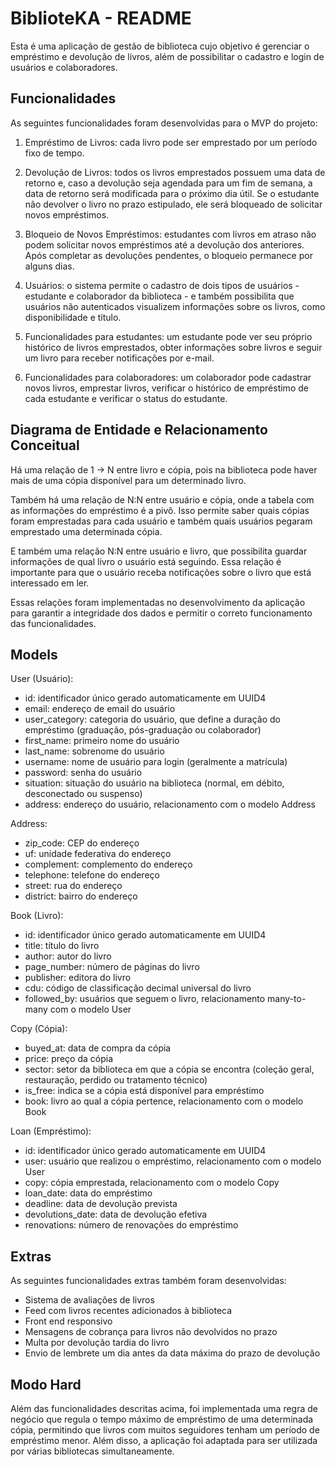 # BiblioteKA - README

Esta é uma aplicação de gestão de biblioteca cujo objetivo é gerenciar o empréstimo e devolução de livros, além de possibilitar o cadastro e login de usuários e colaboradores.

## Funcionalidades
As seguintes funcionalidades foram desenvolvidas para o MVP do projeto:

1. Empréstimo de Livros: cada livro pode ser emprestado por um período fixo de tempo.

2. Devolução de Livros: todos os livros emprestados possuem uma data de retorno e, caso a devolução seja agendada para um fim de semana, a data de retorno será modificada para o próximo dia útil. Se o estudante não devolver o livro no prazo estipulado, ele será bloqueado de solicitar novos empréstimos.

3. Bloqueio de Novos Empréstimos: estudantes com livros em atraso não podem solicitar novos empréstimos até a devolução dos anteriores. Após completar as devoluções pendentes, o bloqueio permanece por alguns dias.

4. Usuários: o sistema permite o cadastro de dois tipos de usuários - estudante e colaborador da biblioteca - e também possibilita que usuários não autenticados visualizem informações sobre os livros, como disponibilidade e título.

5. Funcionalidades para estudantes: um estudante pode ver seu próprio histórico de livros emprestados, obter informações sobre livros e seguir um livro para receber notificações por e-mail.

6. Funcionalidades para colaboradores: um colaborador pode cadastrar novos livros, emprestar livros, verificar o histórico de empréstimo de cada estudante e verificar o status do estudante.

## Diagrama de Entidade e Relacionamento Conceitual

Há uma relação de 1 → N entre livro e cópia, pois na biblioteca pode haver mais de uma cópia disponível para um determinado livro.

Também há uma relação de N:N entre usuário e cópia, onde a tabela com as informações do empréstimo é a pivô. Isso permite saber quais cópias foram emprestadas para cada usuário e também quais usuários pegaram emprestado uma determinada cópia.

E também uma relação N:N entre usuário e livro, que possibilita guardar informações de qual livro o usuário está seguindo. Essa relação é importante para que o usuário receba notificações sobre o livro que está interessado em ler.

Essas relações foram implementadas no desenvolvimento da aplicação para garantir a integridade dos dados e permitir o correto funcionamento das funcionalidades.

## Models

User (Usuário):

* id: identificador único gerado automaticamente em UUID4
* email: endereço de email do usuário
* user_category: categoria do usuário, que define a duração do empréstimo (graduação, pós-graduação ou colaborador)
* first_name: primeiro nome do usuário
* last_name: sobrenome do usuário
* username: nome de usuário para login (geralmente a matrícula)
* password: senha do usuário
* situation: situação do usuário na biblioteca (normal, em débito, desconectado ou suspenso)
* address: endereço do usuário, relacionamento com o modelo Address

Address:

* zip_code: CEP do endereço
* uf: unidade federativa do endereço
* complement: complemento do endereço
* telephone: telefone do endereço
* street: rua do endereço
* district: bairro do endereço

Book (Livro):

* id: identificador único gerado automaticamente em UUID4
* title: título do livro
* author: autor do livro
* page_number: número de páginas do livro
* publisher: editora do livro
* cdu: código de classificação decimal universal do livro
* followed_by: usuários que seguem o livro, relacionamento many-to-many com o modelo User

Copy (Cópia):

* buyed_at: data de compra da cópia
* price: preço da cópia
* sector: setor da biblioteca em que a cópia se encontra (coleção geral, restauração, perdido ou tratamento técnico)
* is_free: indica se a cópia está disponível para empréstimo
* book: livro ao qual a cópia pertence, relacionamento com o modelo Book

Loan (Empréstimo):

* id: identificador único gerado automaticamente em UUID4
* user: usuário que realizou o empréstimo, relacionamento com o modelo User
* copy: cópia emprestada, relacionamento com o modelo Copy
* loan_date: data do empréstimo
* deadline: data de devolução prevista
* devolutions_date: data de devolução efetiva
* renovations: número de renovações do empréstimo

## Extras
As seguintes funcionalidades extras também foram desenvolvidas:

* Sistema de avaliações de livros
* Feed com livros recentes adicionados à biblioteca
* Front end responsivo
* Mensagens de cobrança para livros não devolvidos no prazo
* Multa por devolução tardia do livro
* Envio de lembrete um dia antes da data máxima do prazo de devolução

## Modo Hard
Além das funcionalidades descritas acima, foi implementada uma regra de negócio que regula o tempo máximo de empréstimo de uma determinada cópia, permitindo que livros com muitos seguidores tenham um período de empréstimo menor. Além disso, a aplicação foi adaptada para ser utilizada por várias bibliotecas simultaneamente. 

